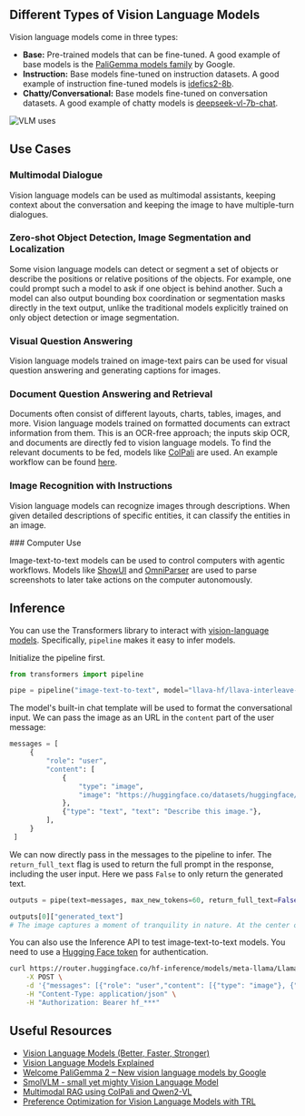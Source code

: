 ## Different Types of Vision Language Models

Vision language models come in three types:

- **Base:** Pre-trained models that can be fine-tuned. A good example of base models is the [PaliGemma models family](https://huggingface.co/models?sort=trending&search=google%2Fpaligemma-3b-pt) by Google.
- **Instruction:** Base models fine-tuned on instruction datasets. A good example of instruction fine-tuned models is [idefics2-8b](https://huggingface.co/HuggingFaceM4/idefics2-8b).
- **Chatty/Conversational:** Base models fine-tuned on conversation datasets. A good example of chatty models is [deepseek-vl-7b-chat](https://huggingface.co/deepseek-ai/deepseek-vl-7b-chat).

![VLM uses](https://huggingface.co/datasets/huggingface/documentation-images/resolve/main/blog/vlm/visual.jpg)

## Use Cases

### Multimodal Dialogue

Vision language models can be used as multimodal assistants, keeping context about the conversation and keeping the image to have multiple-turn dialogues.

### Zero-shot Object Detection, Image Segmentation and Localization

Some vision language models can detect or segment a set of objects or describe the positions or relative positions of the objects. For example, one could prompt such a model to ask if one object is behind another. Such a model can also output bounding box coordination or segmentation masks directly in the text output, unlike the traditional models explicitly trained on only object detection or image segmentation.

### Visual Question Answering

Vision language models trained on image-text pairs can be used for visual question answering and generating captions for images.

### Document Question Answering and Retrieval

Documents often consist of different layouts, charts, tables, images, and more. Vision language models trained on formatted documents can extract information from them. This is an OCR-free approach; the inputs skip OCR, and documents are directly fed to vision language models. To find the relevant documents to be fed, models like [ColPali](https://huggingface.co/blog/manu/colpali) are used. An example workflow can be found [here](https://github.com/merveenoyan/smol-vision/blob/main/ColPali_%2B_Qwen2_VL.ipynb).

### Image Recognition with Instructions

Vision language models can recognize images through descriptions. When given detailed descriptions of specific entities, it can classify the entities in an image.

### Computer Use

Image-text-to-text models can be used to control computers with agentic workflows. Models like [ShowUI](https://huggingface.co/showlab/ShowUI-2B) and [OmniParser](https://huggingface.co/microsoft/OmniParser) are used to parse screenshots to later take actions on the computer autonomously.

## Inference

You can use the Transformers library to interact with [vision-language models](https://huggingface.co/models?pipeline_tag=image-text-to-text&transformers). Specifically, `pipeline` makes it easy to infer models.

Initialize the pipeline first.

```python
from transformers import pipeline

pipe = pipeline("image-text-to-text", model="llava-hf/llava-interleave-qwen-0.5b-hf")
```

The model's built-in chat template will be used to format the conversational input. We can pass the image as an URL in the `content` part of the user message:

```python
messages = [
     {
         "role": "user",
         "content": [
             {
                 "type": "image",
                 "image": "https://huggingface.co/datasets/huggingface/documentation-images/resolve/main/bee.jpg",
             },
             {"type": "text", "text": "Describe this image."},
         ],
     }
 ]

```

We can now directly pass in the messages to the pipeline to infer. The `return_full_text` flag is used to return the full prompt in the response, including the user input. Here we pass `False` to only return the generated text.

```python
outputs = pipe(text=messages, max_new_tokens=60, return_full_text=False)

outputs[0]["generated_text"]
# The image captures a moment of tranquility in nature. At the center of the frame, a pink flower with a yellow center is in full bloom. The flower is surrounded by a cluster of red flowers, their vibrant color contrasting with the pink of the flower. \n\nA black and yellow bee is per
```

You can also use the Inference API to test image-text-to-text models. You need to use a [Hugging Face token](https://huggingface.co/settings/tokens) for authentication.

```bash
curl https://router.huggingface.co/hf-inference/models/meta-llama/Llama-3.2-11B-Vision-Instruct \
	-X POST \
	-d '{"messages": [{"role": "user","content": [{"type": "image"}, {"type": "text", "text": "Can you describe the image?"}]}]}' \
	-H "Content-Type: application/json" \
	-H "Authorization: Bearer hf_***"
```

## Useful Resources

- [Vision Language Models (Better, Faster, Stronger)](https://huggingface.co/blog/vlms-2025)
- [Vision Language Models Explained](https://huggingface.co/blog/vlms)
- [Welcome PaliGemma 2 – New vision language models by Google](https://huggingface.co/blog/paligemma2)
- [SmolVLM - small yet mighty Vision Language Model](https://huggingface.co/blog/smolvlm)
- [Multimodal RAG using ColPali and Qwen2-VL](https://github.com/merveenoyan/smol-vision/blob/main/ColPali_%2B_Qwen2_VL.ipynb)
- [Preference Optimization for Vision Language Models with TRL](https://huggingface.co/blog/dpo_vlm)
